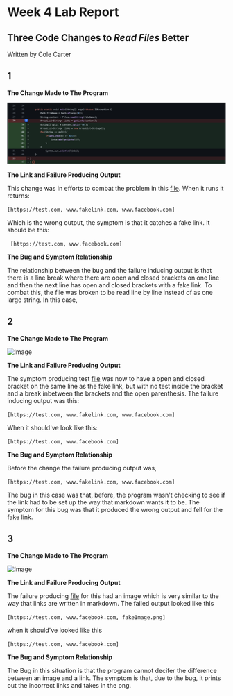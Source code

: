 Week 4 Lab Report
===

Three Code Changes to *Read Files* Better
---
      
Written by Cole Carter

1
---

**The Change Made to The Program**

![Image](screenshots/Screen%20Shot%202022-04-24%20at%2010.20.56%20PM.png)

**The Link and Failure Producing Output**


This change was in efforts to combat the problem in this [file](https://github.com/akluu/markdown-parser/blob/main/newTest.md).
When it runs it returns:

```[https://test.com, www.fakelink.com, www.facebook.com]```

 Which is the wrong output, the symptom is that it catches a fake link. It should be this:

 ``` [https://test.com, www.facebook.com]```

**The Bug and Symptom Relationship**

The relationship between the bug and the failure inducing output is that there is a line break where there are open and closed brackets on one line and then the next line has open and closed brackets with a fake link. To combat this, the file was broken to be read line by line instead of as one large string. In this case, 

2 
---

**The Change Made to The Program**

![Image](screenshots/Screen%20Shot%202022-04-24%20at%2010.27.38%20PM.png)

**The Link and Failure Producing Output**

The symptom producing test [file](https://github.com/akluu/markdown-parser/blob/main/newTest2.md) was now to have a open and closed bracket on the same line as the fake link, but with no test inside the bracket and a break inbetween the brackets and the open parenthesis. The failure inducing output was this:

```[https://test.com, www.fakelink.com, www.facebook.com]```

When it should've look like this:

```[https://test.com, www.facebook.com]```

**The Bug and Symptom Relationship**

Before the change the failure producing output was,

```[https://test.com, www.fakelink.com, www.facebook.com]```

 The bug in this case was that, before, the program wasn't checking to see if the link had to be set up the way that markdown wants it to be. The symptom for this bug was that it produced the wrong output and fell for the fake link.

3
---

**The Change Made to The Program**

![Image](screenshots/Screen%20Shot%202022-04-24%20at%2010.33.26%20PM.png)

**The Link and Failure Producing Output**

The failure producing [file](https://github.com/akluu/markdown-parser/blob/main/newTest3.md) for this had an image which is very similar to the way that links are written in markdown. The failed output looked like this

```[https://test.com, www.facebook.com, fakeImage.png]```

when it should've looked like this

```[https://test.com, www.facebook.com]```

**The Bug and Symptom Relationship**

The Bug in this situation is that the program cannot decifer the difference between an image and a link. The symptom is that, due to the bug, it prints out the incorrect links and takes in the png.



